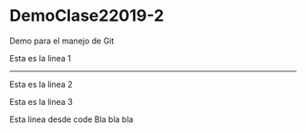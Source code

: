 # DemoClase22019-2
Demo para el manejo de Git

Esta es la linea 1

_________________________________

Esta es la linea 2

Esta es la linea 3

Esta linea desde code
Bla bla bla
